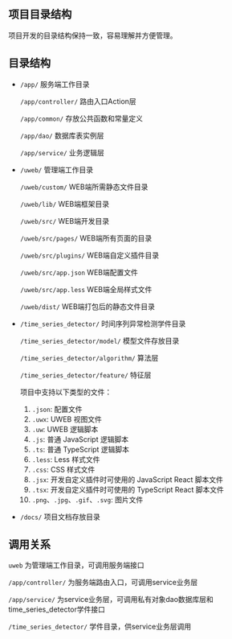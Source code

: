 ## 项目目录结构

项目开发的目录结构保持一致，容易理解并方便管理。

## 目录结构

- `/app/` 服务端工作目录

    `/app/controller/` 路由入口Action层

    `/app/common/` 存放公共函数和常量定义

	`/app/dao/` 数据库表实例层

	`/app/service/` 业务逻辑层

- `/uweb/` 管理端工作目录

	`/uweb/custom/` WEB端所需静态文件目录

	`/uweb/lib/` WEB端框架目录

	`/uweb/src/` WEB端开发目录

	`/uweb/src/pages/` WEB端所有页面的目录

	`/uweb/src/plugins/` WEB端自定义插件目录

	`/uweb/src/app.json` WEB端配置文件

	`/uweb/src/app.less` WEB端全局样式文件

	`/uweb/dist/` WEB端打包后的静态文件目录

- `/time_series_detector/` 时间序列异常检测学件目录

	`/time_series_detector/model/` 模型文件存放目录
	
	`/time_series_detector/algorithm/` 算法层

	`/time_series_detector/feature/` 特征层
	
	项目中支持以下类型的文件：
    1. `.json`: 配置文件
    2. `.uwx`: UWEB 视图文件
    3. `.uw`: UWEB 逻辑脚本
    4. `.js`: 普通 JavaScript 逻辑脚本
    5. `.ts`: 普通 TypeScript 逻辑脚本
    6. `.less`: Less 样式文件
    7. `.css`: CSS 样式文件
    8. `.jsx`: 开发自定义插件时可使用的 JavaScript React 脚本文件
    9. `.tsx`: 开发自定义插件时可使用的 TypeScript React 脚本文件
    10. `.png`、`.jpg`、`.gif`、`.svg`: 图片文件 

- `/docs/` 项目文档存放目录


## 调用关系

`uweb` 为管理端工作目录，可调用服务端接口

`/app/controller/` 为服务端路由入口，可调用service业务层

`/app/service/` 为service业务层，可调用私有对象dao数据库层和time_series_detector学件接口

`/time_series_detector/` 学件目录，供service业务层调用

